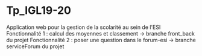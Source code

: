 # Tp_IGL19-20
Application web pour la gestion de la scolarité au sein de l'ESI
Fonctionnalité 1 : calcul des moyennes et classement -> branche front_back du projet
Fonctionnalité 2 : poser une question dans le forum-esi -> branche serviceForum du projet 
